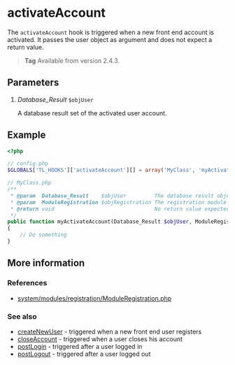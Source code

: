 # activateAccount

The `activateAccount` hook is triggered when a new front end account is activated.
It passes the user object as argument and does not expect a return value.

> **Tag** Available from version 2.4.3.


## Parameters

1. *Database_Result* `$objUser`

    A database result set of the activated user account.


## Example

```php
<?php

// config.php
$GLOBALS['TL_HOOKS']['activateAccount'][] = array('MyClass', 'myActivateAccount');

// MyClass.php
/**
 * @param  Database_Result    $objUser         The database result object
 * @param  ModuleRegistration $objRegistration The registration module
 * @return void                                No return value expected
 */
public function myActivateAccount(Database_Result $objUser, ModuleRegistration $objRegistration)
{
    // Do something
}
```


## More information


### References

- [system/modules/registration/ModuleRegistration.php](https://github.com/contao/core/blob/2.11.7/system/modules/registration/ModuleRegistration.php#L496)


### See also

- [createNewUser](createNewUser.md) - triggered when a new front end user registers
- [closeAccount](closeAccount.md) - triggered when a user closes his account
- [postLogin](postLogin.md) - triggered after a user logged in
- [postLogout](postLogout.md) - triggered after a user logged out
